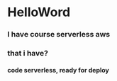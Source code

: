 # HelloWord
### I have course serverless aws

### that i have?

#### code serverless, ready for deploy